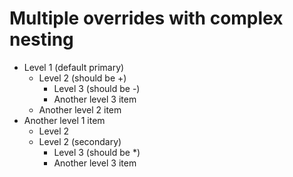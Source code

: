 # Multiple overrides with complex nesting

- Level 1 (default primary)
  * Level 2 (should be +)
    + Level 3 (should be -)
    + Another level 3 item
  * Another level 2 item
- Another level 1 item
  + Level 2
  * Level 2 (secondary)
    + Level 3 (should be *)
    + Another level 3 item
